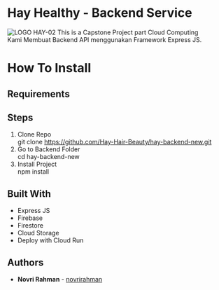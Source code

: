 # Hay Healthy - Backend Service
![LOGO HAY-02](https://github.com/Hay-Hair-Beauty/ML-Repo/assets/101098216/e8ac271b-59aa-4db2-a926-1b94d9800283)
This is a Capstone Project part Cloud Computing <br/>
Kami Membuat Backend API menggunakan Framework Express JS.

# How To Install

## Requirements

## Steps
1. Clone Repo <br/>
   git clone https://github.com/Hay-Hair-Beauty/hay-backend-new.git
2. Go to Backend Folder <br/>
   cd hay-backend-new
3. Install Project <br/>
   npm install
## Built With
* Express JS
* Firebase
* Firestore
* Cloud Storage
* Deploy with Cloud Run

## Authors
* **Novri Rahman**  - [novrirahman](https://github.com/studyarrahman)

